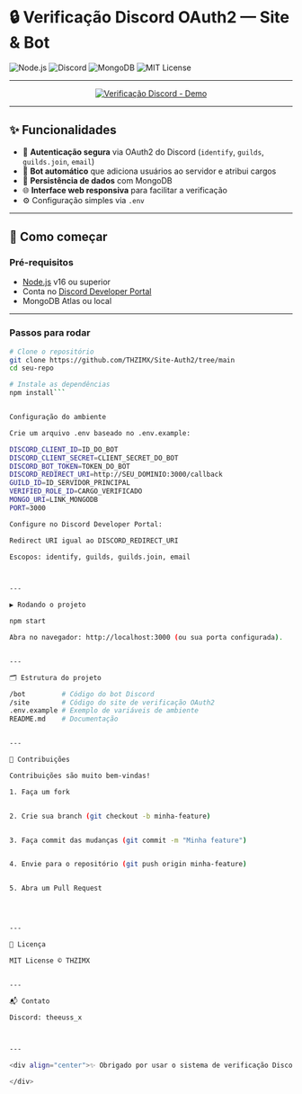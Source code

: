 # 🔒 Verificação Discord OAuth2 — Site & Bot

![Node.js](https://img.shields.io/badge/Node.js-16%2B-green?logo=node.js) ![Discord](https://img.shields.io/badge/Discord-Verified-blue?logo=discord) ![MongoDB](https://img.shields.io/badge/MongoDB-Atlas-green?logo=mongodb) ![MIT License](https://img.shields.io/badge/License-MIT-blue.svg)

---

<div align="center">

[![Verificação Discord - Demo](https://media.giphy.com/media/Ju7l5y9osyymQ/giphy.gif)](https://github.com/seuusuario/seu-repo)

</div>

---

## ✨ Funcionalidades

- 🔑 **Autenticação segura** via OAuth2 do Discord (`identify`, `guilds`, `guilds.join`, `email`)  
- 🤖 **Bot automático** que adiciona usuários ao servidor e atribui cargos  
- 💾 **Persistência de dados** com MongoDB  
- 🌐 **Interface web responsiva** para facilitar a verificação  
- ⚙️ Configuração simples via `.env`

---

## 🚀 Como começar

### Pré-requisitos

- [Node.js](https://nodejs.org/) v16 ou superior  
- Conta no [Discord Developer Portal](https://discord.com/developers/applications)  
- MongoDB Atlas ou local

---

### Passos para rodar

```bash
# Clone o repositório
git clone https://github.com/THZIMX/Site-Auth2/tree/main
cd seu-repo

# Instale as dependências
npm install```


Configuração do ambiente

Crie um arquivo .env baseado no .env.example:

DISCORD_CLIENT_ID=ID_DO_BOT
DISCORD_CLIENT_SECRET=CLIENT_SECRET_DO_BOT
DISCORD_BOT_TOKEN=TOKEN_DO_BOT
DISCORD_REDIRECT_URI=http://SEU_DOMINIO:3000/callback
GUILD_ID=ID_SERVIDOR_PRINCIPAL
VERIFIED_ROLE_ID=CARGO_VERIFICADO
MONGO_URI=LINK_MONGODB
PORT=3000

Configure no Discord Developer Portal:

Redirect URI igual ao DISCORD_REDIRECT_URI

Escopos: identify, guilds, guilds.join, email



---

▶️ Rodando o projeto

npm start

Abra no navegador: http://localhost:3000 (ou sua porta configurada).


---

🗂 Estrutura do projeto

/bot         # Código do bot Discord
/site        # Código do site de verificação OAuth2
.env.example # Exemplo de variáveis de ambiente
README.md    # Documentação


---

🤝 Contribuições

Contribuições são muito bem-vindas!

1. Faça um fork


2. Crie sua branch (git checkout -b minha-feature)


3. Faça commit das mudanças (git commit -m "Minha feature")


4. Envie para o repositório (git push origin minha-feature)


5. Abra um Pull Request




---

📄 Licença

MIT License © THZIMX


---

📬 Contato

Discord: theeuss_x



---

<div align="center">✨ Obrigado por usar o sistema de verificação Discord OAuth2! 🚀

</div>
